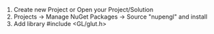 1) Create new Project or Open your Project/Solution
2) Projects -> Manage NuGet Packages -> Source "nupengl" and install
3) Add library #include <GL/glut.h>
